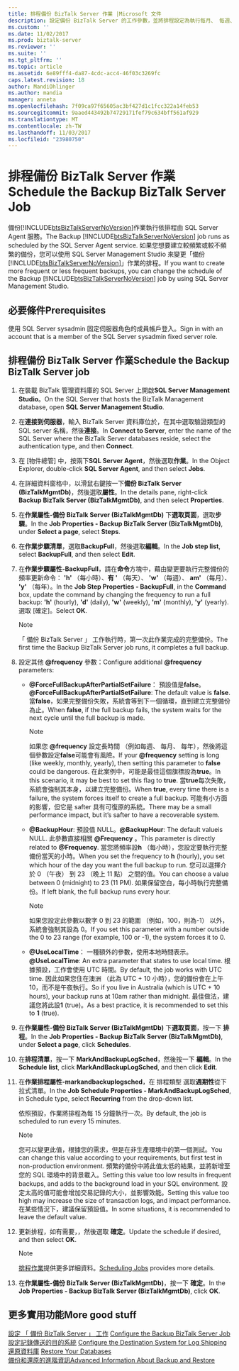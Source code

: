 ```yaml
---
title: 排程備份 BizTalk Server 作業 |Microsoft 文件
description: 設定備份 BizTalk Server 的工作參數，並將排程設定為執行每月、 每週、 日或每小時
ms.custom: ''
ms.date: 11/02/2017
ms.prod: biztalk-server
ms.reviewer: ''
ms.suite: ''
ms.tgt_pltfrm: ''
ms.topic: article
ms.assetid: 6e89fff4-da87-4cdc-acc4-46f03c3269fc
caps.latest.revision: 18
author: MandiOhlinger
ms.author: mandia
manager: anneta
ms.openlocfilehash: 7f09ca97f65605ac3bf427d1c1fcc322a14feb53
ms.sourcegitcommit: 9aaed443492b74729171fef79c634bff561af929
ms.translationtype: MT
ms.contentlocale: zh-TW
ms.lasthandoff: 11/03/2017
ms.locfileid: "23980750"
---
```

# <a name="schedule-the-backup-biztalk-server-job"></a><span data-ttu-id="9bbb5-103">排程備份 BizTalk Server 作業</span><span class="sxs-lookup"><span data-stu-id="9bbb5-103">Schedule the Backup BizTalk Server Job</span></span>
<span data-ttu-id="9bbb5-104">備份[!INCLUDE[btsBizTalkServerNoVersion](../includes/btsbiztalkservernoversion-md.md)]作業執行依排程由 SQL Server Agent 服務。</span><span class="sxs-lookup"><span data-stu-id="9bbb5-104">The Backup [!INCLUDE[btsBizTalkServerNoVersion](../includes/btsbiztalkservernoversion-md.md)] job runs as scheduled by the SQL Server Agent service.</span></span> <span data-ttu-id="9bbb5-105">如果您想要建立較頻繁或較不頻繁的備份，您可以使用 SQL Server Management Studio 來變更「備份 [!INCLUDE[btsBizTalkServerNoVersion](../includes/btsbiztalkservernoversion-md.md)]」作業的排程。</span><span class="sxs-lookup"><span data-stu-id="9bbb5-105">If you want to create more frequent or less frequent backups, you can change the schedule of the Backup [!INCLUDE[btsBizTalkServerNoVersion](../includes/btsbiztalkservernoversion-md.md)] job by using SQL Server Management Studio.</span></span>  
  
## <a name="prerequisites"></a><span data-ttu-id="9bbb5-106">必要條件</span><span class="sxs-lookup"><span data-stu-id="9bbb5-106">Prerequisites</span></span>  
<span data-ttu-id="9bbb5-107">使用 SQL Server sysadmin 固定伺服器角色的成員帳戶登入。</span><span class="sxs-lookup"><span data-stu-id="9bbb5-107">Sign in with an account that is a member of the SQL Server sysadmin fixed server role.</span></span>  
  
## <a name="schedule-the-backup-biztalk-server-job"></a><span data-ttu-id="9bbb5-108">排程備份 BizTalk Server 作業</span><span class="sxs-lookup"><span data-stu-id="9bbb5-108">Schedule the Backup BizTalk Server job</span></span>
  
1.  <span data-ttu-id="9bbb5-109">在裝載 BizTalk 管理資料庫的 SQL Server 上開啟**SQL Server Management Studio**。</span><span class="sxs-lookup"><span data-stu-id="9bbb5-109">On the SQL Server that hosts the BizTalk Management database, open **SQL Server Management Studio**.</span></span>

2.  <span data-ttu-id="9bbb5-110">在**連接到伺服器**，輸入 BizTalk Server 資料庫位於，在其中選取驗證類型的 SQL server 名稱，然後**連接**。</span><span class="sxs-lookup"><span data-stu-id="9bbb5-110">In **Connect to Server**, enter the name of the SQL Server where the BizTalk Server databases reside, select the authentication type, and then **Connect**.</span></span>  
  
3.  <span data-ttu-id="9bbb5-111">在 [物件總管] 中，按兩下**SQL Server Agent**，然後選取**作業**。</span><span class="sxs-lookup"><span data-stu-id="9bbb5-111">In the Object Explorer, double-click **SQL Server Agent**, and then select **Jobs**.</span></span>  
  
4.  <span data-ttu-id="9bbb5-112">在詳細資料窗格中，以滑鼠右鍵按一下**備份 BizTalk Server (BizTalkMgmtDb)**，然後選取**屬性**。</span><span class="sxs-lookup"><span data-stu-id="9bbb5-112">In the details pane, right-click **Backup BizTalk Server (BizTalkMgmtDb)**, and then select **Properties**.</span></span>  
  
5.  <span data-ttu-id="9bbb5-113">在**作業屬性-備份 BizTalk Server (BizTalkMgmtDb)** 下**選取頁面**，選取**步驟**。</span><span class="sxs-lookup"><span data-stu-id="9bbb5-113">In the **Job Properties - Backup BizTalk Server (BizTalkMgmtDb)**, under **Select a page**, select **Steps**.</span></span>  
  
6.  <span data-ttu-id="9bbb5-114">在**作業步驟清單**，選取**BackupFull**，然後選取**編輯**。</span><span class="sxs-lookup"><span data-stu-id="9bbb5-114">In the **Job step list**, select **BackupFull**, and then select **Edit**.</span></span>  
  
7.  <span data-ttu-id="9bbb5-115">在**作業步驟屬性-BackupFull**，請在**命令**方塊中，藉由變更要執行完整備份的頻率更新命令： **'h'** （每小時）、**有 '** （每天）、 **'w'** （每週）、 **am'** （每月）、 **'y'** （每年）。</span><span class="sxs-lookup"><span data-stu-id="9bbb5-115">In the **Job Step Properties - BackupFull**, in the **Command** box, update the command by changing the frequency to run a full backup: **'h'** (hourly), **'d'** (daily), **'w'** (weekly), **'m'** (monthly), **'y'** (yearly).</span></span> <span data-ttu-id="9bbb5-116">選取 [確定]。</span><span class="sxs-lookup"><span data-stu-id="9bbb5-116">Select **OK**.</span></span>  
  
    > [!NOTE]
    >  <span data-ttu-id="9bbb5-117">「 備份 BizTalk Server 」 工作執行時，第一次此作業完成的完整備份。</span><span class="sxs-lookup"><span data-stu-id="9bbb5-117">The first time the Backup BizTalk Server job runs, it completes a full backup.</span></span>  
    
8.  <span data-ttu-id="9bbb5-118">設定其他 **@frequency** 參數：</span><span class="sxs-lookup"><span data-stu-id="9bbb5-118">Configure additional **@frequency** parameters:</span></span>  
  
    - <span data-ttu-id="9bbb5-119">**@ForceFullBackupAfterPartialSetFailure**： 預設值是**false**。</span><span class="sxs-lookup"><span data-stu-id="9bbb5-119">**@ForceFullBackupAfterPartialSetFailure**: The default value is **false**.</span></span> <span data-ttu-id="9bbb5-120">當**false**，如果完整備份失敗，系統會等到下一個循環，直到建立完整備份為止。</span><span class="sxs-lookup"><span data-stu-id="9bbb5-120">When **false**, if the full backup fails, the system waits for the next cycle until the full backup is made.</span></span>  
    
        > [!NOTE]
        >  <span data-ttu-id="9bbb5-121">如果您 **@frequency** 設定長時間 （例如每週、 每月、 每年），然後將這個參數設定**false**可能會有風險。</span><span class="sxs-lookup"><span data-stu-id="9bbb5-121">If your **@frequency** setting is long (like weekly, monthly, yearly), then setting this parameter to **false** could be dangerous.</span></span> <span data-ttu-id="9bbb5-122">在此案例中，可能是最佳這個旗標設為**true**。</span><span class="sxs-lookup"><span data-stu-id="9bbb5-122">In this scenario, it may be best to set this flag to **true**.</span></span> <span data-ttu-id="9bbb5-123">當**true**每次失敗，系統會強制其本身，以建立完整備份。</span><span class="sxs-lookup"><span data-stu-id="9bbb5-123">When **true**, every time there is a failure, the system forces itself to create a full backup.</span></span> <span data-ttu-id="9bbb5-124">可能有小方面的影響，但它是 safter 具有可復原的系統。</span><span class="sxs-lookup"><span data-stu-id="9bbb5-124">There may be a small performance impact, but it’s safter to have a recoverable system.</span></span>
  
    - <span data-ttu-id="9bbb5-125">**@BackupHour**: 預設值 NULL。</span><span class="sxs-lookup"><span data-stu-id="9bbb5-125">**@BackupHour**: The default valueis NULL.</span></span> <span data-ttu-id="9bbb5-126">此參數直接相關 **@Frequency** 。</span><span class="sxs-lookup"><span data-stu-id="9bbb5-126">This parameter is directly related to **@Frequency**.</span></span> <span data-ttu-id="9bbb5-127">當您將頻率設**h** （每小時），您設定要執行完整備份當天的小時。</span><span class="sxs-lookup"><span data-stu-id="9bbb5-127">When you set the frequency to **h** (hourly), you set which hour of the day you want the full backup to run.</span></span> <span data-ttu-id="9bbb5-128">您可以選擇介於 0 （午夜） 到 23 （晚上 11 點） 之間的值。</span><span class="sxs-lookup"><span data-stu-id="9bbb5-128">You can choose a value between 0 (midnight) to 23 (11 PM).</span></span> <span data-ttu-id="9bbb5-129">如果保留空白，每小時執行完整備份。</span><span class="sxs-lookup"><span data-stu-id="9bbb5-129">If left blank, the full backup runs every hour.</span></span>  
    
       > [!NOTE]
        >  <span data-ttu-id="9bbb5-130">如果您設定此參數以數字 0 到 23 的範圍 （例如，100，則為-1） 以外，系統會強制其設為 0。</span><span class="sxs-lookup"><span data-stu-id="9bbb5-130">If you set this parameter with a number outside the 0 to 23 range (for example, 100 or -1), the system forces it to 0.</span></span>
  
    - <span data-ttu-id="9bbb5-131">**@UseLocalTime**： 一種額外的參數，使用本地時間表示。</span><span class="sxs-lookup"><span data-stu-id="9bbb5-131">**@UseLocalTime**: An extra parameter that states to use local time.</span></span> <span data-ttu-id="9bbb5-132">根據預設，工作會使用 UTC 時間。</span><span class="sxs-lookup"><span data-stu-id="9bbb5-132">By default, the job works with UTC time.</span></span> <span data-ttu-id="9bbb5-133">因此如果您住在澳洲 （此為 UTC + 10 小時），您的備份會在上午 10，而不是午夜執行。</span><span class="sxs-lookup"><span data-stu-id="9bbb5-133">So if you live in Australia (which is UTC + 10 hours), your backup runs at 10am rather than midnight.</span></span> <span data-ttu-id="9bbb5-134">最佳做法，建議您將此設**1** (true)。</span><span class="sxs-lookup"><span data-stu-id="9bbb5-134">As a best practice, it is recommended to set this to **1** (true).</span></span>  
  
9.  <span data-ttu-id="9bbb5-135">在**作業屬性-備份 BizTalk Server (BizTalkMgmtDb)** 下**選取頁面**，按一下 **排程**。</span><span class="sxs-lookup"><span data-stu-id="9bbb5-135">In the **Job Properties - Backup BizTalk Server (BizTalkMgmtDb)**, under **Select a page**, click **Schedules**.</span></span>  
  
10. <span data-ttu-id="9bbb5-136">在**排程清單**，按一下  **MarkAndBackupLogSched**，然後按一下 **編輯**。</span><span class="sxs-lookup"><span data-stu-id="9bbb5-136">In the **Schedule list**, click **MarkAndBackupLogSched**, and then click **Edit**.</span></span>  
  
11. <span data-ttu-id="9bbb5-137">在**作業排程屬性-markandbackuplogsched**，在 排程類型 選取**週期性**從下拉式清單。</span><span class="sxs-lookup"><span data-stu-id="9bbb5-137">In the **Job Schedule Properties - MarkAndBackupLogSched**, in Schedule type, select **Recurring** from the drop-down list.</span></span>  
  
     <span data-ttu-id="9bbb5-138">依照預設，作業將排程為每 15 分鐘執行一次。</span><span class="sxs-lookup"><span data-stu-id="9bbb5-138">By default, the job is scheduled to run every 15 minutes.</span></span>  
     
    > [!NOTE]
    >  <span data-ttu-id="9bbb5-139">您可以變更此值，根據您的需求，但是在非生產環境中的第一個測試。</span><span class="sxs-lookup"><span data-stu-id="9bbb5-139">You can change this value according to your requirements, but first test in non-production environment.</span></span> <span data-ttu-id="9bbb5-140">頻繁的備份中將此值太低的結果，並將新增至您的 SQL 環境中的背景載入。</span><span class="sxs-lookup"><span data-stu-id="9bbb5-140">Setting this value too low results in frequent backups, and adds to the background load in your SQL environment.</span></span> <span data-ttu-id="9bbb5-141">設定太高的值可能會增加交易記錄的大小，並影響效能。</span><span class="sxs-lookup"><span data-stu-id="9bbb5-141">Setting this value too high may increase the size of transaction logs, and impact performance.</span></span> <span data-ttu-id="9bbb5-142">在某些情況下，建議保留預設值。</span><span class="sxs-lookup"><span data-stu-id="9bbb5-142">In some situations, it is recommended to leave the default value.</span></span>    
  
12. <span data-ttu-id="9bbb5-143">更新排程，如有需要，，然後選取 **確定**。</span><span class="sxs-lookup"><span data-stu-id="9bbb5-143">Update the schedule if desired, and then select **OK**.</span></span>  
  
    > [!NOTE]
    >  <span data-ttu-id="9bbb5-144">[排程作業](https://docs.microsoft.com/sql/ssms/agent/schedule-a-job)提供更多詳細資料。</span><span class="sxs-lookup"><span data-stu-id="9bbb5-144">[Scheduling Jobs](https://docs.microsoft.com/sql/ssms/agent/schedule-a-job) provides more details.</span></span>
  
13. <span data-ttu-id="9bbb5-145">在**作業屬性-備份 BizTalk Server (BizTalkMgmtDb)**，按一下 **確定**。</span><span class="sxs-lookup"><span data-stu-id="9bbb5-145">In the **Job Properties - Backup BizTalk Server (BizTalkMgmtDb)**, click **OK**.</span></span>  
  
## <a name="more-good-stuff"></a><span data-ttu-id="9bbb5-146">更多實用功能</span><span class="sxs-lookup"><span data-stu-id="9bbb5-146">More good stuff</span></span>  
 <span data-ttu-id="9bbb5-147">[設定 「 備份 BizTalk Server 」 工作](../core/how-to-configure-the-backup-biztalk-server-job.md) </span><span class="sxs-lookup"><span data-stu-id="9bbb5-147">[Configure the Backup BizTalk Server Job](../core/how-to-configure-the-backup-biztalk-server-job.md) </span></span>  
 <span data-ttu-id="9bbb5-148">[設定記錄傳送的目的系統](../core/how-to-configure-the-destination-system-for-log-shipping.md) </span><span class="sxs-lookup"><span data-stu-id="9bbb5-148">[Configure the Destination System for Log Shipping](../core/how-to-configure-the-destination-system-for-log-shipping.md) </span></span>  
 <span data-ttu-id="9bbb5-149">[還原資料庫](../core/how-to-restore-your-databases.md) </span><span class="sxs-lookup"><span data-stu-id="9bbb5-149">[Restore Your Databases](../core/how-to-restore-your-databases.md) </span></span>  
 [<span data-ttu-id="9bbb5-150">備份和還原的進階資訊</span><span class="sxs-lookup"><span data-stu-id="9bbb5-150">Advanced Information About Backup and Restore</span></span>](../core/advanced-information-about-backup-and-restore1.md)
